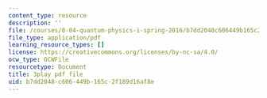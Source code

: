 ```yaml
---
content_type: resource
description: ''
file: /courses/8-04-quantum-physics-i-spring-2016/b7dd2048c606449b165c2f189d16af8e_gKSRrTik1SA.pdf
file_type: application/pdf
learning_resource_types: []
license: https://creativecommons.org/licenses/by-nc-sa/4.0/
ocw_type: OCWFile
resourcetype: Document
title: 3play pdf file
uid: b7dd2048-c606-449b-165c-2f189d16af8e
---
```

